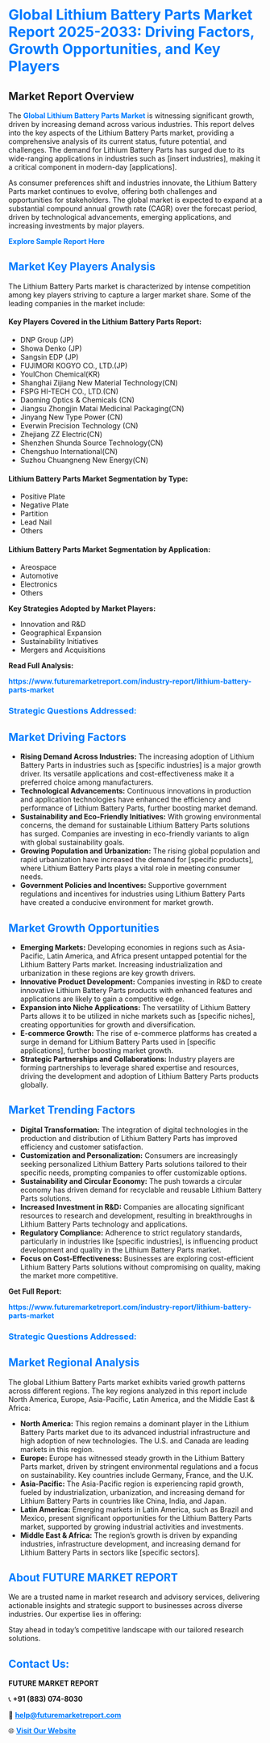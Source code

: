 <h1 style="color: #007BFF;">Global Lithium Battery Parts Market Report 2025-2033: Driving Factors, Growth Opportunities, and Key Players</h1>

<section id="overview">
<h2>Market Report Overview</h2>
<p>The <a href="https://www.futuremarketreport.com/industry-report/lithium-battery-parts-market" style="color: #007BFF; text-decoration: none;"><strong>Global Lithium Battery Parts Market</strong></a> is witnessing significant growth, driven by increasing demand across various industries. This report delves into the key aspects of the Lithium Battery Parts market, providing a comprehensive analysis of its current status, future potential, and challenges. The demand for Lithium Battery Parts has surged due to its wide-ranging applications in industries such as [insert industries], making it a critical component in modern-day [applications].</p>
<p>As consumer preferences shift and industries innovate, the Lithium Battery Parts market continues to evolve, offering both challenges and opportunities for stakeholders. The global market is expected to expand at a substantial compound annual growth rate (CAGR) over the forecast period, driven by technological advancements, emerging applications, and increasing investments by major players.</p>
</section>

<section id="overview">
<p><a href="https://www.futuremarketreport.com/request-sample/reportId=102114" style="color: #007BFF; text-decoration: none;"><strong>Explore Sample Report Here</strong></a></p>
</section>

<section id="key-players">
<h2 style="color: #007BFF;">Market Key Players Analysis</h2>
<p>The Lithium Battery Parts market is characterized by intense competition among key players striving to capture a larger market share. Some of the leading companies in the market include:</p>
<h4>Key Players Covered in the Lithium Battery Parts Report:</h4>
<ul><li>DNP Group (JP)</li><li>Showa Denko (JP)</li><li>Sangsin EDP (JP)</li><li>FUJIMORI KOGYO CO., LTD.(JP)</li><li>YoulChon Chemical(KR)</li><li>Shanghai Zijiang New Material Technology(CN)</li><li>FSPG HI-TECH CO., LTD.(CN)</li><li>Daoming Optics &amp; Chemicals (CN)</li><li>Jiangsu Zhongjin Matai Medicinal Packaging(CN)</li><li>Jinyang New Type Power (CN)</li><li>Everwin Precision Technology (CN)</li><li>Zhejiang ZZ Electric(CN)</li><li>Shenzhen Shunda Source Technology(CN)</li><li>Chengshuo International(CN)</li><li>Suzhou Chuangneng New Energy(CN)</li></ul>
<h4>Lithium Battery Parts Market Segmentation by Type:</h4>
<ul><li>Positive Plate</li><li>Negative Plate</li><li>Partition</li><li>Lead Nail</li><li>Others</li></ul>

<h4>Lithium Battery Parts Market Segmentation by Application:</h4>
<ul><li>Areospace</li><li>Automotive</li><li>Electronics</li><li>Others</li></ul>
<p><strong>Key Strategies Adopted by Market Players:</strong></p>
<ul>
<li>Innovation and R&D</li>
<li>Geographical Expansion</li>
<li>Sustainability Initiatives</li>
<li>Mergers and Acquisitions</li>
</ul>
</section>

<section>
<p><strong>Read Full Analysis: </strong></p><a href="https://www.futuremarketreport.com/industry-report/lithium-battery-parts-market" style="color: #007BFF; text-decoration: none;"><strong>https://www.futuremarketreport.com/industry-report/lithium-battery-parts-market</strong></a>
<h3 style="color: #007BFF;">Strategic Questions Addressed:</h3>
</section>

<section id="driving-factors">
<h2 style="color: #007BFF;">Market Driving Factors</h2>
<ul>
<li><strong>Rising Demand Across Industries:</strong> The increasing adoption of Lithium Battery Parts in industries such as [specific industries] is a major growth driver. Its versatile applications and cost-effectiveness make it a preferred choice among manufacturers.</li>
<li><strong>Technological Advancements:</strong> Continuous innovations in production and application technologies have enhanced the efficiency and performance of Lithium Battery Parts, further boosting market demand.</li>
<li><strong>Sustainability and Eco-Friendly Initiatives:</strong> With growing environmental concerns, the demand for sustainable Lithium Battery Parts solutions has surged. Companies are investing in eco-friendly variants to align with global sustainability goals.</li>
<li><strong>Growing Population and Urbanization:</strong> The rising global population and rapid urbanization have increased the demand for [specific products], where Lithium Battery Parts plays a vital role in meeting consumer needs.</li>
<li><strong>Government Policies and Incentives:</strong> Supportive government regulations and incentives for industries using Lithium Battery Parts have created a conducive environment for market growth.</li>
</ul>
</section>

<section id="growth-opportunities">
<h2 style="color: #007BFF;">Market Growth Opportunities</h2>
<ul>
<li><strong>Emerging Markets:</strong> Developing economies in regions such as Asia-Pacific, Latin America, and Africa present untapped potential for the Lithium Battery Parts market. Increasing industrialization and urbanization in these regions are key growth drivers.</li>
<li><strong>Innovative Product Development:</strong> Companies investing in R&D to create innovative Lithium Battery Parts products with enhanced features and applications are likely to gain a competitive edge.</li>
<li><strong>Expansion into Niche Applications:</strong> The versatility of Lithium Battery Parts allows it to be utilized in niche markets such as [specific niches], creating opportunities for growth and diversification.</li>
<li><strong>E-commerce Growth:</strong> The rise of e-commerce platforms has created a surge in demand for Lithium Battery Parts used in [specific applications], further boosting market growth.</li>
<li><strong>Strategic Partnerships and Collaborations:</strong> Industry players are forming partnerships to leverage shared expertise and resources, driving the development and adoption of Lithium Battery Parts products globally.</li>
</ul>
</section>

<section id="trending-factors">
<h2 style="color: #007BFF;">Market Trending Factors</h2>
<ul>
<li><strong>Digital Transformation:</strong> The integration of digital technologies in the production and distribution of Lithium Battery Parts has improved efficiency and customer satisfaction.</li>
<li><strong>Customization and Personalization:</strong> Consumers are increasingly seeking personalized Lithium Battery Parts solutions tailored to their specific needs, prompting companies to offer customizable options.</li>
<li><strong>Sustainability and Circular Economy:</strong> The push towards a circular economy has driven demand for recyclable and reusable Lithium Battery Parts solutions.</li>
<li><strong>Increased Investment in R&D:</strong> Companies are allocating significant resources to research and development, resulting in breakthroughs in Lithium Battery Parts technology and applications.</li>
<li><strong>Regulatory Compliance:</strong> Adherence to strict regulatory standards, particularly in industries like [specific industries], is influencing product development and quality in the Lithium Battery Parts market.</li>
<li><strong>Focus on Cost-Effectiveness:</strong> Businesses are exploring cost-efficient Lithium Battery Parts solutions without compromising on quality, making the market more competitive.</li>
</ul>
</section>

<section>
<p><strong>Get Full Report: </strong></p><a href="https://www.futuremarketreport.com/industry-report/lithium-battery-parts-market" style="color: #007BFF; text-decoration: none;"><strong>https://www.futuremarketreport.com/industry-report/lithium-battery-parts-market</strong></a>
<h3 style="color: #007BFF;">Strategic Questions Addressed:</h3>
</section>


<section id="regional-analysis">
<h2 style="color: #007BFF;">Market Regional Analysis</h2>
<p>The global Lithium Battery Parts market exhibits varied growth patterns across different regions. The key regions analyzed in this report include North America, Europe, Asia-Pacific, Latin America, and the Middle East & Africa:</p>
<ul>
<li><strong>North America:</strong> This region remains a dominant player in the Lithium Battery Parts market due to its advanced industrial infrastructure and high adoption of new technologies. The U.S. and Canada are leading markets in this region.</li>
<li><strong>Europe:</strong> Europe has witnessed steady growth in the Lithium Battery Parts market, driven by stringent environmental regulations and a focus on sustainability. Key countries include Germany, France, and the U.K.</li>
<li><strong>Asia-Pacific:</strong> The Asia-Pacific region is experiencing rapid growth, fueled by industrialization, urbanization, and increasing demand for Lithium Battery Parts in countries like China, India, and Japan.</li>
<li><strong>Latin America:</strong> Emerging markets in Latin America, such as Brazil and Mexico, present significant opportunities for the Lithium Battery Parts market, supported by growing industrial activities and investments.</li>
<li><strong>Middle East & Africa:</strong> The region’s growth is driven by expanding industries, infrastructure development, and increasing demand for Lithium Battery Parts in sectors like [specific sectors].</li>
</ul>
</section>

<footer>
<h2 style="color: #007BFF;">About FUTURE MARKET REPORT</h2>
<p>We are a trusted name in market research and advisory services, delivering actionable insights and strategic support to businesses across diverse industries. Our expertise lies in offering:</p>

<p>Stay ahead in today’s competitive landscape with our tailored research solutions.</p>

<h2 style="color: #007BFF;">Contact Us:</h2>
<p><strong>FUTURE MARKET REPORT</strong></p>
<p>📞 <strong>+91 (883) 074-8030</strong></p>
<p>📧 <strong><a href="mailto:help@futuremarketreport.com" style="color: #007BFF;">help@futuremarketreport.com</a></strong></p>
<p>🌐 <strong><a href="https://www.futuremarketreport.com/" style="color: #007BFF;">Visit Our Website</a></strong></p>
</footer>